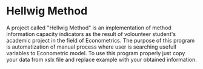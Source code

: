 # Hellwig Method
A project called "Hellwig Method" is an implementation of method information capacity indicators as the result of volounteer student's academic project in the field of Econometrics. The purpose of this program is automatization of manual process where user is searching usefull variables to Econometric model. To use this program properly 
just copy your data from xslx file and replace example with your obtained information.
